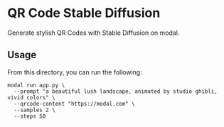 # QR Code Stable Diffusion

Generate stylish QR Codes with Stable Diffusion on modal.

## Usage

From this directory, you can run the following:

```
modal run app.py \
  --prompt "a beautiful lush landscape, animated by studio ghibli, vivid colors" \
  --qrcode-content "https://modal.com" \
  --samples 2 \
  --steps 50
```
